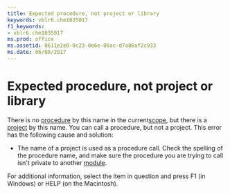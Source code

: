 ```yaml
---
title: Expected procedure, not project or library
keywords: vblr6.chm1035017
f1_keywords:
- vblr6.chm1035017
ms.prod: office
ms.assetid: 0611e2e0-0c23-0e6e-86ac-d7a86af2c933
ms.date: 06/08/2017
---
```



# Expected procedure, not project or library

There is no [procedure](vbe-glossary.md) by this name in the current[scope](vbe-glossary.md), but there is a [project](vbe-glossary.md) by this name. You can call a procedure, but not a project. This error has the following cause and solution:



- The name of a project is used as a procedure call. Check the spelling of the procedure name, and make sure the procedure you are trying to call isn't private to another [module](vbe-glossary.md).
    

For additional information, select the item in question and press F1 (in Windows) or HELP (on the Macintosh).

